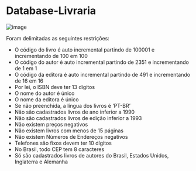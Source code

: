 # Database-Livraria
![image](https://github.com/Rafhaelslv/Database-Livraria/assets/127260453/eb64a58b-5e4f-40df-9c30-4b4a58d79c28)

Foram delimitadas as seguintes restrições:
- O código do livro é auto incremental partindo de 100001 e incrementando de 100 em 100
- O código do autor é auto incremental partindo de 2351 e incrementando de 1 em 1
- O código da editora é auto incremental partindo de 491 e incrementando de 16 em 16
- Por lei, o ISBN deve ter 13 dígitos
- O nome do autor é único
- O nome da editora é único
- Se não preenchida, a língua dos livros é ‘PT-BR’
- Não são cadastrados livros de ano inferior a 1990
- Não são cadastrados livros de edição inferior a 1993
- Não existem preços negativos
- Não existem livros com menos de 15 páginas
- Não existem Números de Endereços negativos
- Telefones são fixos devem ter 10 dígitos
- No Brasil, todo CEP tem 8 caracteres
- Só são cadastrados livros de autores do Brasil, Estados Unidos, Inglaterra e Alemanha

